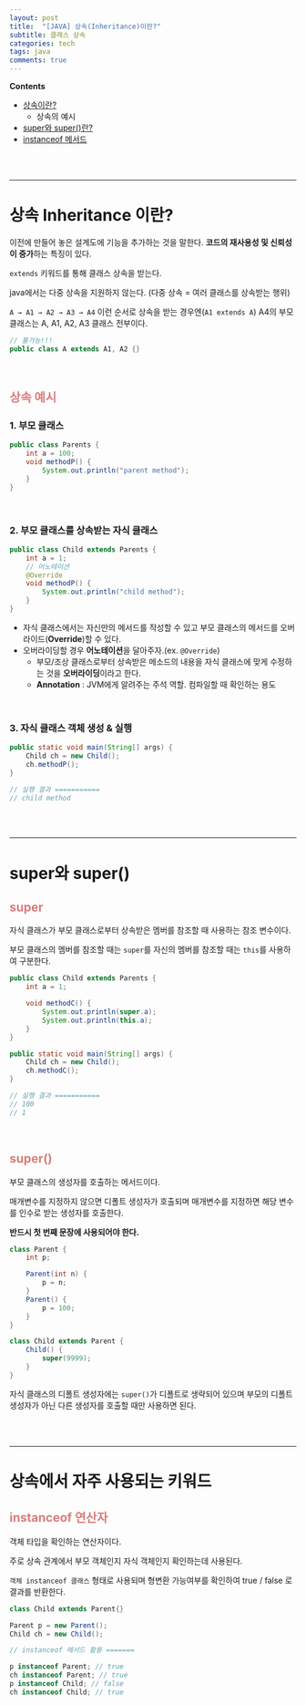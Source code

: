 ```yaml
---
layout: post
title:  "[JAVA] 상속(Inheritance)이란?"
subtitle: 클래스 상속
categories: tech
tags: java
comments: true
---
```

**Contents**
- [상속이란?](#상속-inheritance-이란)
    - 상속의 예시
- [super와 super()란?](#super와-super)
- [instanceof 메서드](#instanceof-메소드)
<br/>
<br/>

---
# 상속 Inheritance 이란?
이전에 만들어 놓은 설계도에 기능을 추가하는 것을 말한다. **코드의 재사용성 및 신뢰성이 증가**하는 특징이 있다.

`extends` 키워드를 통해 클래스 상속을 받는다.

java에서는 다중 상속을 지원하지 않는다. (다중 상속 = 여러 클래스를 상속받는 행위)

`A → A1 → A2 → A3 → A4` 이런 순서로 상속을 받는 경우엔(`A1 extends A`) A4의 부모 클래스는 A, A1, A2, A3 클래스 전부이다.

```java
// 불가능!!!
public class A extends A1, A2 {}
```

<br/>

## <span style="color:#da7c7c">상속 예시</span>
### 1. 부모 클래스
```java
public class Parents {
    int a = 100;
    void methodP() {
        System.out.println("parent method");
    }
}
```
<br/>

### 2. 부모 클래스를 상속받는 자식 클래스
```java
public class Child extends Parents {
    int a = 1;
    // 어노테이션
    @Override
    void methodP() {
        System.out.println("child method");
    }
}
```
- 자식 클래스에서는 자신만의 메서드를 작성할 수 있고 부모 클래스의 메서드를 오버라이드(**Override**)할 수 있다.
- 오버라이딩할 경우 **어노테이션**을 달아주자.(ex. `@Override`)
    - 부모/조상 클래스로부터 상속받은 메소드의 내용을 자식 클래스에 맞게 수정하는 것을 **오버라이딩**이라고 한다.
    - **Annotation** : JVM에게 알려주는 주석 역할. 컴파일할 때 확인하는 용도

<br/>
        
### 3. 자식 클래스 객체 생성 & 실행
```java
public static void main(String[] args) {
    Child ch = new Child();
    ch.methodP();
}

// 실행 결과 ===========
// child method
```
<br/>
<br/>
<hr>

# super와 super()
## <span style="color:#da7c7c">super</span>
자식 클래스가 부모 클래스로부터 상속받은 멤버를 참조할 때 사용하는 참조 변수이다. 

부모 클래스의 멤버를 참조할 때는 `super`를 자신의 멤버를 참조할 때는 `this`를 사용하여 구분한다.

```java
public class Child extends Parents {
    int a = 1;

    void methodC() {
        System.out.println(super.a);
        System.out.println(this.a);
    }
}

public static void main(String[] args) {
    Child ch = new Child();
    ch.methodC();
}

// 실행 결과 ===========
// 100
// 1
```
<br>

## <span style="color:#da7c7c">super()</span>
부모 클래스의 생성자를 호출하는 메서드이다. 

매개변수를 지정하지 않으면 디폴트 생성자가 호출되며 매개변수를 지정하면 해당 변수를 인수로 받는 생성자를 호출한다.

**반드시 첫 번째 문장에 사용되어야 한다.**

```java
class Parent {
    int p;

    Parent(int n) {
        p = n;
    }
    Parent() {
        p = 100;
    }
}

class Child extends Parent {
    Child() {
        super(9999);
    }
}
```

자식 클래스의 디폴트 생성자에는 `super()`가 디폴트로 생략되어 있으며 부모의 디폴트 생성자가 아닌 다른 생성자를 호출할 때만 사용하면 된다.

<br/>
<br/>
<hr>

# 상속에서 자주 사용되는 키워드
## <span style="color:#da7c7c">instanceof 연산자</span>
객체 타입을 확인하는 연산자이다.

주로 상속 관계에서 부모 객체인지 자식 객체인지 확인하는데 사용된다.

`객체 instanceof 클래스` 형태로 사용되며 형변환 가능여부를 확인하여 true / false 로 결과를 반환한다.

```java
class Child extends Parent{}

Parent p = new Parent();
Child ch = new Child();

// instanceof 메서드 활용 =======

p instanceof Parent; // true
ch instanceof Parent; // true
p instanceof Child; // false
ch instanceof Child; // true
```
